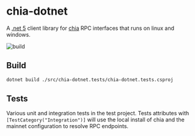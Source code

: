 # chia-dotnet
A [.net 5](https://dotnet.microsoft.com/download/dotnet/5.0) client library for [chia](https://github.com/Chia-Network/chia-blockchain) RPC interfaces that runs on linux and windows.

![build](https://github.com/dkackman/chia-dotnet/actions/workflows/dotnet.yml/badge.svg)

## Build 

````bash
dotnet build ./src/chia-dotnet.tests/chia-dotnet.tests.csproj
````

## Tests

Various unit and integration tests in the test project. Tests attributes with `[TestCategory("Integration")]` will use the local install of chia and the mainnet configuration to resolve RPC endpoints. 
